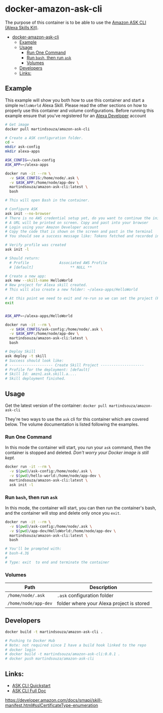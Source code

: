 # docker-amazon-ask-cli

The purpose of this container is to be able to use the [Amazon ASK CLI (Alexa Skills Kit)](https://developer.amazon.com/docs/smapi/ask-cli-intro.html#alexa-skills-kit-command-line-interface-ask-cli).

<!-- TOC -->

- [docker-amazon-ask-cli](#docker-amazon-ask-cli)
  - [Example](#example)
  - [Usage](#usage)
    - [Run One Command](#run-one-command)
    - [Run `bash`, then run `ask`](#run-bash-then-run-ask)
    - [Volumes](#volumes)
  - [Developers](#developers)
  - [Links:](#links)

<!-- /TOC -->

## Example

This example will show you both how to use this container and start a simple `HelloWorld` Alexa Skill. Please read the other sections on how to properly use this container and volume configurations. Before running this example ensure that you've registered for an [Alexa Developer](https://developer.amazon.com/alexa) account

```bash
# Get image
docker pull martindsouza/amazon-ask-cli

# Create a ASK configuration folder.
cd ~
mkdir ask-config
mkdir alexa-apps

ASK_CONFIG=~/ask-config
ASK_APP=~/alexa-apps

docker run -it --rm \
  -v $ASK_CONFIG:/home/node/.ask \
  -v $ASK_APP:/home/node/app-dev \
  martindsouza/amazon-ask-cli:latest \
  bash

# This will open Bash in the container.

# Configure ASK
ask init --no-browser
# There is no AWS credential setup yet, do you want to continue the initialization?: Answer Y
# A URL will be printed on screen. Copy and past into your browser
# Login using your Amazon Developer account
# Copy the code that is shown on the screen and past in the terminal
# You should see a success message like: Tokens fetched and recorded in ask-cli config.

# Verify profile was created
ask init -l

# Should return:
  # Profile              Associated AWS Profile
  # [default]                 ** NULL **

# Create a new app:
ask new --skill-name HelloWorld
# New project for Alexa skill created.
# This will also create a new folder: ~/alexa-apps/HelloWorld

# At this point we need to exit and re-run so we can set the project (HellowWorold) folder (easier)
exit


ASK_APP=~/alexa-apps/HelloWorld

docker run -it --rm \
  -v $ASK_CONFIG/ask-config:/home/node/.ask \
  -v $ASK_APP:/home/node/app-dev \
  martindsouza/amazon-ask-cli:latest \
  bash

# Deploy Skill
ask deploy -t skill
# Success should look like:
# -------------------- Create Skill Project --------------------
# Profile for the deployment: [default]
# Skill Id: amzn1.ask.skill.a....
# Skill deployment finished.
```

## Usage

Get the latest version of the container: `docker pull martindsouza/amazon-ask-cli`

They're two ways to use the `ask` cli for this container which are covered below. The volume documentation is listed following the examples.

### Run One Command

In this mode the container will start, you run your `ask` command, then the container is stopped and deleted. _Don't worry your Docker image is still kept._

```bash
docker run -it --rm \
  -v $(pwd)/ask-config:/home/node/.ask \
  -v $(pwd)/hello-world:/home/node/app-dev \
  martindsouza/amazon-ask-cli:latest \
  ask init -l
```

### Run `bash`, then run `ask`

In this mode, the container will start, you can then run the container's bash, and the container will stop and delete only once you `exit`.

```bash
docker run -it --rm \
  -v $(pwd)/ask-config:/home/node/.ask \
  -v $(pwd)/app-dev/HelloWorld:/home/node/app-dev \
  martindsouza/amazon-ask-cli:latest \
  bash

# You'll be prompted with:
# bash-4.3$
#
# Type: exit  to end and terminate the container
```


### Volumes

Path | Description 
--- | ---
`/home/node/.ask` | `.ask` configuration folder
`/home/node/app-dev` | folder where your Alexa project is stored


## Developers

```bash
docker build -t martindsouza/amazon-ask-cli .

# Pushing to Docker Hub
# Note: not required since I have a build hook linked to the repo
# docker login
# docker build -t martindsouza/amazon-ask-cli:0.0.1 .
# docker push martindsouza/amazon-ask-cli

```

## Links:

- [ASK CLI Quickstart](https://developer.amazon.com/docs/smapi/quick-start-alexa-skills-kit-command-line-interface.html)
- [ASK CLI Full Doc](https://developer.amazon.com/docs/smapi/ask-cli-intro.html#alexa-skills-kit-command-line-interface-ask-cli)


https://developer.amazon.com/docs/smapi/skill-manifest.html#sslCertificateType-enumeration
